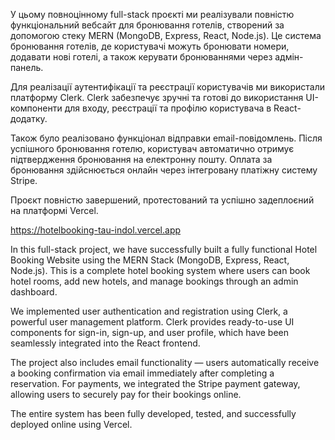 У цьому повноцінному full-stack проєкті ми реалізували повністю функціональний вебсайт для бронювання готелів, створений за допомогою стеку MERN (MongoDB, Express, React, Node.js). Це система бронювання готелів, де користувачі можуть бронювати номери, додавати нові готелі, а також керувати бронюваннями через адмін-панель.

Для реалізації аутентифікації та реєстрації користувачів ми використали платформу Clerk. Clerk забезпечує зручні та готові до використання UI-компоненти для входу, реєстрації та профілю користувача в React-додатку.

Також було реалізовано функціонал відправки email-повідомлень. Після успішного бронювання готелю, користувач автоматично отримує підтвердження бронювання на електронну пошту. Оплата за бронювання здійснюється онлайн через інтегровану платіжну систему Stripe.

Проєкт повністю завершений, протестований та успішно задеплоєний на платформі Vercel. 

https://hotelbooking-tau-indol.vercel.app 


In this full-stack project, we have successfully built a fully functional Hotel Booking Website using the MERN Stack (MongoDB, Express, React, Node.js). This is a complete hotel booking system where users can book hotel rooms, add new hotels, and manage bookings through an admin dashboard.

We implemented user authentication and registration using Clerk, a powerful user management platform. Clerk provides ready-to-use UI components for sign-in, sign-up, and user profile, which have been seamlessly integrated into the React frontend.

The project also includes email functionality — users automatically receive a booking confirmation via email immediately after completing a reservation. For payments, we integrated the Stripe payment gateway, allowing users to securely pay for their bookings online.

The entire system has been fully developed, tested, and successfully deployed online using Vercel.
